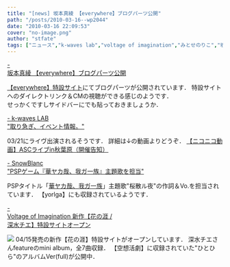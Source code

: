 ```yaml
---
title: "[news] 坂本真綾 【everywhere】ブログパーツ公開"
path: "/posts/2010-03-16--wp2044"
date: "2010-03-16 22:09:53"
cover: "no-image.png"
author: "stfate"
tags: ["ニュース","k-waves lab","voltage of imagination","みとせのりこ","坂本真綾"]
---
```


<style type="text/css">
<!--
p {white-space: pre-wrap};
-->
</style>

<a  href="http://www.jvcmusic.co.jp/maaya/" target="_blank">- 坂本真綾 【everywhere】ブログパーツ公開</a>
<div ><a href="http://www.jvcmusic.co.jp/maaya/everywhere/index.html" target="_blank">【everywhere】特設サイト</a>にてブログパーツが公開されています．
特設サイトへのダイレクトリンク＆CMの視聴ができる感じのようです．
<div >せっかくですしサイドバーにでも貼っておきましょうか．</div></div>

<a  href="http://kou-ogata.net/" target="_blank">- k-waves LAB "取り急ぎ、イベント情報。"</a>
<div >03/21にライヴ出演されるそうです．
詳細は↓の動画よりどうぞ．
<script type="text/javascript" src="http://ext.nicovideo.jp/thumb_watch/sm9681849"></script><noscript><a href="http://www.nicovideo.jp/watch/sm9681849">【ニコニコ動画】ASCライブin秋葉原（開催告知）</a></noscript></div>

<a  href="http://blog.snowblanc.net/" target="_blank">- SnowBlanc "PSPゲーム『華ヤカ哉、我ガ一族』主題歌を担当"</a>
<div >PSPタイトル「<a href="http://www.otomate.jp/hanaichi/" target="_blank">華ヤカ哉、我ガ一族</a>」主題歌"桜散ル夜"の作詞＆Vo.を担当されています．
【yorlga】にも収録されているようです．</div>

<a  href="http://www.voltagenation.com/hana/index.html" target="_blank">- Voltage of Imagination 新作【花の涯 / 深水チエ】特設サイトオープン</a>
<div ><a href="http://www.voltagenation.com/hana/index.html" target="_blank"><img src="http://www.voltagenation.com/hana/images/banner_500x100.jpg"></a>
04/15発売の新作【花の涯】特設サイトがオープンしています．
深水チエさんfeatureのmini album，全7曲収録．
【空想活劇】に収録されていた"ひとひら"のアルバムVer(full)が公開中．</div>